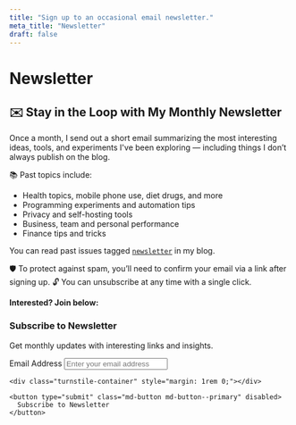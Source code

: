 ```yaml
---
title: "Sign up to an occasional email newsletter."
meta_title: "Newsletter"
draft: false
---
```

# Newsletter

## ✉️ Stay in the Loop with My Monthly Newsletter

Once a month, I send out a short email summarizing the most interesting ideas, tools, and experiments I've been exploring — including things I don’t always publish on the blog.

📚 Past topics include:
- Health topics, mobile phone use, diet drugs, and more
- Programming experiments and automation tips
- Privacy and self-hosting tools
- Business, team and personal performance
- Finance tips and tricks

You can read past issues tagged [`newsletter`](https://www.rnwolf.net/tags/#tag:newsletter) in my blog.

🛡️ To protect against spam, you’ll need to confirm your email via a link after signing up.
🔓 You can unsubscribe at any time with a single click.

**Interested? Join below:**

<!-- Newsletter signup form -->
<div class="newsletter-signup">
  <h3>Subscribe to Newsletter</h3>
  <p>Get monthly updates with interesting links and insights.</p>

  <form id="newsletter-form" class="newsletter-form">
    <div class="md-field">
      <label class="md-field__label" for="newsletter-email">Email Address</label>
      <input
        type="email"
        id="newsletter-email"
        name="email"
        class="md-field__input"
        required
        placeholder="Enter your email address"
        autocomplete="email"
      >
    </div>

    <div class="turnstile-container" style="margin: 1rem 0;"></div>

    <button type="submit" class="md-button md-button--primary" disabled>
      Subscribe to Newsletter
    </button>
  </form>

  <div class="newsletter-message" style="display: none; margin-top: 1rem;"></div>
</div>
